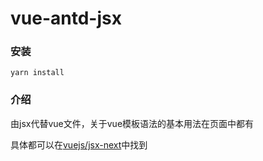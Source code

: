 # vue-antd-jsx

### 安装

```
yarn install
```

### 介绍 

由jsx代替vue文件，关于vue模板语法的基本用法在页面中都有

具体都可以在[vuejs/jsx-next](https://github.com/vuejs/jsx-next)中找到